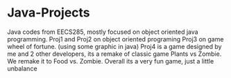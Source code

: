 # Java-Projects
Java codes from EECS285, mostly focused on object oriented java programming.
Proj1 and Proj2 on object oriented programing
Proj3 on game wheel of fortune. (using some graphic in java)
Proj4 is a game designed by me and 2 other developers, its a remake of classic game Plants vs Zombie.
      We remake it to Food vs. Zombie. Overall its a very fun game, just a little unbalance
